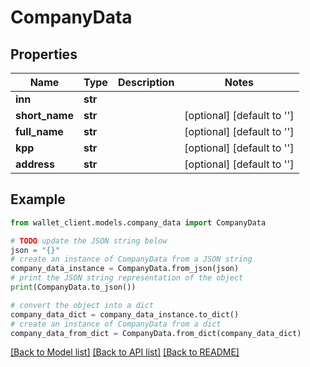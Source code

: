 # CompanyData


## Properties

Name | Type | Description | Notes
------------ | ------------- | ------------- | -------------
**inn** | **str** |  | 
**short_name** | **str** |  | [optional] [default to '']
**full_name** | **str** |  | [optional] [default to '']
**kpp** | **str** |  | [optional] [default to '']
**address** | **str** |  | [optional] [default to '']

## Example

```python
from wallet_client.models.company_data import CompanyData

# TODO update the JSON string below
json = "{}"
# create an instance of CompanyData from a JSON string
company_data_instance = CompanyData.from_json(json)
# print the JSON string representation of the object
print(CompanyData.to_json())

# convert the object into a dict
company_data_dict = company_data_instance.to_dict()
# create an instance of CompanyData from a dict
company_data_from_dict = CompanyData.from_dict(company_data_dict)
```
[[Back to Model list]](../README.md#documentation-for-models) [[Back to API list]](../README.md#documentation-for-api-endpoints) [[Back to README]](../README.md)


